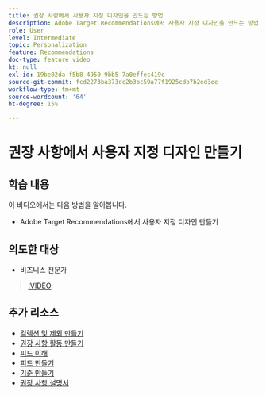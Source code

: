 ```yaml
---
title: 권장 사항에서 사용자 지정 디자인을 만드는 방법
description: Adobe Target Recommendations에서 사용자 지정 디자인을 만드는 방법을 알아봅니다.
role: User
level: Intermediate
topic: Personalization
feature: Recommendations
doc-type: feature video
kt: null
exl-id: 19be02da-f5b8-4950-9bb5-7a0effec419c
source-git-commit: fcd2273ba373dc2b3bc59a77f1925cdb7b2ed3ee
workflow-type: tm+mt
source-wordcount: '64'
ht-degree: 15%

---
```


# 권장 사항에서 사용자 지정 디자인 만들기

## 학습 내용

이 비디오에서는 다음 방법을 알아봅니다.

* Adobe Target Recommendations에서 사용자 지정 디자인 만들기

## 의도한 대상

* 비즈니스 전문가

>[!VIDEO](https://video.tv.adobe.com/v/35323?quality=12&captions=kor)

## 추가 리소스

* [컬렉션 및 제외 만들기](create-collections-and-exclusions.md)
* [권장 사항 활동 만들기](create-a-recommendations-activity.md)
* [피드 이해](understanding-feeds.md)
* [피드 만들기](create-a-feed.md)
* [기준 만들기](create-criteria.md)
* [권장 사항 설명서](https://experienceleague.adobe.com/docs/target/using/recommendations/recommendations.html?lang=ko)
